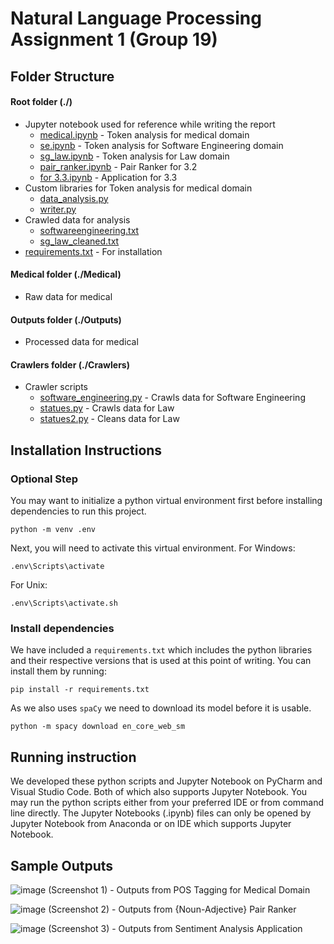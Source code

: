 # Natural Language Processing Assignment 1 (Group 19)

## Folder Structure
#### Root folder (./)
- Jupyter notebook used for reference while writing the report
	- [medical.ipynb](medical.ipynb) - Token analysis for medical domain
	- [se.ipynb](se.ipynb) - Token analysis for Software Engineering domain
	- [sg_law.ipynb](sg_law.ipynb) - Token analysis for Law domain
	- [pair_ranker.ipynb](pair_ranker.ipynb) - Pair Ranker for 3.2
	- [for 3.3.ipynb](for%203.3.ipynb) - Application for 3.3
- Custom libraries for Token analysis for medical domain
	- [data_analysis.py](data_analysis.py)
	- [writer.py](writer.py)
- Crawled data for analysis
	- [softwareengineering.txt](softwareengineering.txt)
	- [sg_law_cleaned.txt](sg_law_cleaned.txt)
- [requirements.txt](requirements.txt) - For installation

#### Medical folder (./Medical)
- Raw data for medical

#### Outputs folder (./Outputs)
- Processed data for medical
	
#### Crawlers folder (./Crawlers)
- Crawler scripts
	- [software_engineering.py](software_engineering.py) - Crawls data for Software Engineering
	- [statues.py](statues.py) - Crawls data for Law
	- [statues2.py](statues2.py) - Cleans data for Law

## Installation Instructions

### Optional Step
You may want to initialize a python virtual environment first before installing dependencies to run this project.
```Shell
python -m venv .env
```
Next, you will need to activate this virtual environment.
For Windows:
```shell
.env\Scripts\activate
```
For Unix:
```Shell
.env\Scripts\activate.sh
```
### Install dependencies
We have included a `requirements.txt` which includes the python libraries and their respective versions that is used at this point of writing. You can install them by running:
```Shell
pip install -r requirements.txt
```
As we also uses `spaCy` we need to download its model before it is usable.
```Shell
python -m spacy download en_core_web_sm
```
## Running instruction
We developed these python scripts and Jupyter Notebook on PyCharm and Visual Studio Code. Both of which also supports Jupyter Notebook. You may run the python scripts either from your preferred IDE or from command line directly. The Jupyter Notebooks (.ipynb) files can only be opened by Jupyter Notebook from Anaconda or on IDE which supports Jupyter Notebook. 

## Sample Outputs

![image](https://user-images.githubusercontent.com/11439405/97825541-ef2bed80-1cf9-11eb-96cd-d3a73b74b069.png)
(Screenshot 1) - Outputs from POS Tagging for Medical Domain

![image](https://user-images.githubusercontent.com/11439405/97825615-2c907b00-1cfa-11eb-8f21-ec3c41ecf438.png)
(Screenshot 2) - Outputs from {Noun-Adjective} Pair Ranker 

![image](https://user-images.githubusercontent.com/11439405/97825710-6c576280-1cfa-11eb-8928-b546a92de89c.png)
(Screenshot 3) - Outputs from Sentiment Analysis Application
